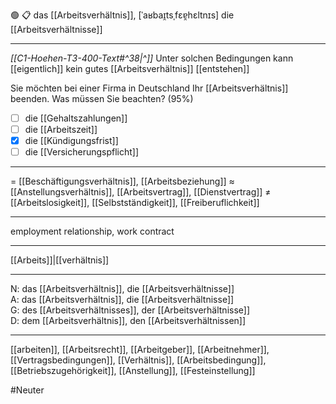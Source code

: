 🟢 📋 das [[Arbeitsverhältnis]], [ˈaʁbaɪ̯tsˌfɛɐ̯hɛltnɪs]
die [[Arbeitsverhältnisse]]

---
*[[C1-Hoehen-T3-400-Text#^38|^]]* Unter solchen Bedingungen kann [[eigentlich]] kein gutes [[Arbeitsverhältnis]] [[entstehen]]

Sie möchten bei einer Firma in Deutschland Ihr [[Arbeitsverhältnis]] beenden. Was müssen Sie beachten? (95%)
- [ ] die [[Gehaltszahlungen]]
- [ ] die [[Arbeitszeit]]
- [x] die [[Kündigungsfrist]]
- [ ] die [[Versicherungspflicht]]

---
= [[Beschäftigungsverhältnis]], [[Arbeitsbeziehung]]
≈ [[Anstellungsverhältnis]], [[Arbeitsvertrag]], [[Dienstvertrag]]
≠ [[Arbeitslosigkeit]], [[Selbstständigkeit]], [[Freiberuflichkeit]]

---
employment relationship, work contract

---
[[Arbeits]]|[[verhältnis]]

---
N: das [[Arbeitsverhältnis]], die [[Arbeitsverhältnisse]]  
A: das [[Arbeitsverhältnis]], die [[Arbeitsverhältnisse]]  
G: des [[Arbeitsverhältnisses]], der [[Arbeitsverhältnisse]]  
D: dem [[Arbeitsverhältnis]], den [[Arbeitsverhältnissen]]  

---
[[arbeiten]], [[Arbeitsrecht]], [[Arbeitgeber]], [[Arbeitnehmer]], [[Vertragsbedingungen]], [[Verhältnis]], [[Arbeitsbedingung]], [[Betriebszugehörigkeit]], [[Anstellung]], [[Festeinstellung]]


#Neuter 
